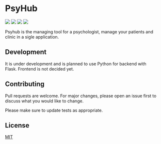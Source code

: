 # PsyHub

![](https://img.shields.io/github/license/antunesdq/PsyHub)
![](https://img.shields.io/github/last-commit/antunesdq/PsyHub)
![](https://img.shields.io/github/v/release/antunesdq/PsyHub)
![](https://img.shields.io/github/commit-activity/m/antunesdq/PsyHub)

Psyhub is the managing tool for a psychologist, manage your patients and clinic in a sigle application.

## Development

It is under development and is planned to use Python for backend with Flask. Frontend is not decided yet.

## Contributing
Pull requests are welcome. For major changes, please open an issue first to discuss what you would like to change.

Please make sure to update tests as appropriate.

## License
[MIT](https://choosealicense.com/licenses/mit/)


